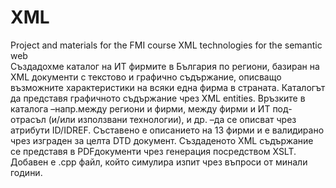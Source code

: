 # XML
Project and materials for the FMI course XML technologies for the semantic web<br/>
Създадохме каталог на ИТ фирмите в България по региони, базиран на XML документи с текстово и графично съдържание, описващо възможните характеристики на всяки 
една фирма в страната. Каталогът да представя графичното съдържание чрез XML entities. Връзките в каталога –напр.между региони и фирми, между фирми и ИТ
под-отрасъл (и/или използвани технологии), и др. –да се описват чрез атрибути ID/IDREF. Съставено е описанието на 13 фирми и е валидирано чрез 
изграден за целта DTD документ. Създаденото XML съдържание се представя в PDFдокументи чрез генерация посредством XSLT. 
Добавен е .cpp файл, който симулира изпит чрез въпроси от минали години.
